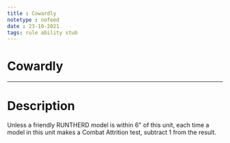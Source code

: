 ```yaml
---
title : Cowardly
notetype : nofeed
date : 23-10-2021
tags: rule ability stub
---
```


# Cowardly

---

# Description

Unless a friendly RUNTHERD model is within 6" of this unit, each time a model in this unit makes a Combat Attrition test, subtract 1 from the result.